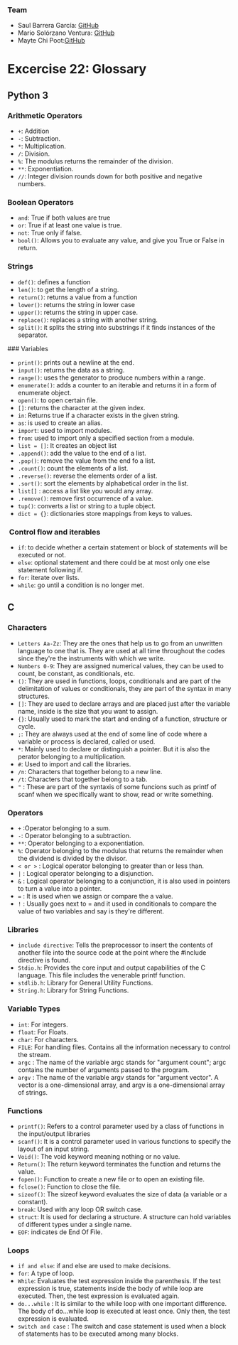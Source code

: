### Team
+ Saul Barrera García: [GitHub](https://github.com/saulbg/markdowns)  
+ Mario Solórzano Ventura: [GitHub](https://github.com/mariosolven/chapter_4/)  
+ Mayte Chi Poot:[GitHub](https://github.com/mcpt00/programming2)

# Excercise 22: Glossary
## Python 3

### Arithmetic Operators

+ `+`: Addition
+ `-`: Subtraction.
+ `*`: Multiplication.
+ `/`: Division.
+ `%`: The modulus returns the remainder of the division.
+ `**`: Exponentiation.
+ `//`: Integer division rounds down for both positive and negative numbers.

### Boolean Operators

+ `and`: True if both values are true
+ `or`: True if at least one value is true.
+ `not`: True only if false.
+ `bool()`: Allows you to evaluate any value, and give you True or False in return.

### Strings


+ `def()`: defines a function
+ `len()`: to get the length of a string.
+ `return()`: returns a value from a function
+ `lower()`: returns the string in lower case
+ `upper()`: returns the string in upper case.
+ `replace()`: replaces a string with another string.
+ `split()`: it splits the string into substrings if it finds instances of the separator.

### Variables

+ `print()`: prints out a newline at the end.
+ `input()`: returns the data as a string.
+ `range()`: uses the generator to produce numbers within a range.
+ `enumerate()`: adds a counter to an iterable and returns it in a form of enumerate object.
+ `open()`: to open certain file.
+ `[]`: returns the character at the given index.
+ `in`: Returns true if a character exists in the given string.
+ `as`: is used to create an alias.
+ `import`: used to import modules.
+ `from`: used to import only a specified section from a module.
+ `list = []`: It creates an object list
+ `.append()`: add the value to the end of a list.
+ `.pop()`: remove the value from the end fo a list.
+ `.count()`: count the elements of a list.
+ `.reverse()`: reverse the elements order of a list.
+ `.sort()`: sort the elements by alphabetical order in the list.
+ `list[]` : access a list like you would any array.
+ `.remove()`: remove first occurrence of a value.
+ `tup()`: converts a list or string to a tuple object.
+ `dict = {}`: dictionaries store mappings from keys to values.

###  Control flow and iterables

+ `if`: to decide whether a certain statement or block of statements will be executed or not.
+ `else`: optional statement and there could be at most only one else statement following if.
+ `for`: iterate over lists.
+ `while`: go until a condition is no longer met.


## C 

### Characters
+ `Letters Aa-Zz`: They are the ones that help us to go from an unwritten language to one that is. They are used at all time throughout the codes since they're the instruments with which we write.
+ `Numbers 0-9`: They are assigned numerical values, they can be used to count, be constant, as conditionals, etc.
+ `()`: They are used in functions, loops, conditionals and are part of the delimitation of values or conditionals, they are part of the syntax in many structures.
+ `[]`: They are used to declare arrays and are placed just after the variable name, inside is the size that you want to assign.
+ `{}`: Usually used to mark the start and ending of a function, structure or cycle.
+ `;`: They are always used at the end of some line of code where a variable or process is declared, called or used.
+ `*`: Mainly used to declare or distinguish a pointer. But it is also the perator belonging to a multiplication.
+ `#`: Used to import and call the libraries.
+ `/n`: Characters that together belong to a new line.
+ `/t`: Characters that together belong to a tab.
+ `"` : These are part of the syntaxis of some funcions such as printf of scanf when we specifically want to show, read or write something.

### Operators
+ `+` :Operator belonging to a sum.
+ `-`: Operator belonging to a subtraction.
+ `**`: Operator belonging to a exponentiation.
+ `%`: Operator belonging to the modulus that returns the remainder when the dividend is divided by the divisor.
+ `< or >` : Logical operator belonging to greater than or less than.
+ `|` : Logical operator belonging to a disjunction.
+ `&` : Logical operator belonging to a conjunction, it is also used in pointers to turn a value into a pointer.
+ `=` : It is used when we assign or compare the a value.
+ `!` : Usually goes next to = and it used in conditionals to compare the value of two variables and say is they're different.

### Libraries
+ `include directive`: Tells the preprocessor to insert the contents of another file into the source code at the point where the #include directive is found.
+ `Stdio.h`: Provides the core input and output capabilities of the C language. This file includes the venerable printf function.
+ `stdlib.h`: Library for General Utility Functions.
+ `String.h`:	Library for String Functions.

### Variable Types
+ `int`: For integers.
+ `float`: For Floats.
+ `char`: For characters.
+ `FILE`: For handling files. Contains all the information necessary to control the stream.
+ `argc` : The name of the variable argc stands for "argument count"; argc contains the number of arguments passed to the program. 
+ `argv` : The name of the variable argv stands for "argument vector". A vector is a one-dimensional array, and argv is a one-dimensional array of strings.

### Functions
+ `printf()`: Refers to a control parameter used by a class of functions in the input/output libraries
+ `scanf()`: It is a control parameter used in various functions to specify the layout of an input string.
+ `Void()`: The void keyword meaning nothing or no value.
+ `Return()`: The return keyword terminates the function and returns the value.
+ `fopen()`: Function to create a new file or to open an existing file.
+ `fclose()`: Function to close the file.
+ `sizeof()`: The sizeof keyword evaluates the size of data (a variable or a constant).
+ `break`: Used with any loop OR switch case.
+ `struct`: It is used for declaring a structure. A structure can hold variables of different types under a single name.
+ `EOF`: indicates de End Of File.

### Loops
+ `if and else`: if and else are used to make decisions.
+ `for`: A type of loop.
+ `While`: Evaluates the test expression inside the parenthesis. If the test expression is true, statements inside the body of while loop are executed. Then, the test expression is evaluated again.
+ `do...while` : It is similar to the while loop with one important difference. The body of do...while loop is executed at least once. Only then, the test expression is evaluated.
+ `switch and case` : The switch and case statement is used when a block of statements has to be executed among many blocks.


